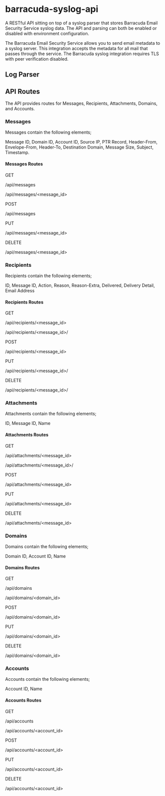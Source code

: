 # barracuda-syslog-api
A RESTful API sitting on top of a syslog parser that stores Barracuda Email Security Service syslog data.  The API and parsing can both be enabled or disabled with environment configuration.

The Barracuda Email Security Service allows you to send email metadata to a syslog server. This integration accepts the metadata for all mail that passes through the service.  The Barracuda syslog integration requires TLS with peer verification disabled.

## Log Parser

## API Routes
The API provides routes for Messages, Recipients, Attachments, Domains, and Accounts.

### Messages
Messages contain the following elements; 

Message ID, Domain ID, Account ID, Source IP, PTR Record, Header-From, Envelope-From, Header-To, Destination Domain, Message Size, Subject, Timestamp.

#### Messages Routes
GET

  /api/messages
  
  /api/messages/<message_id>
 
 
POST

  /api/messages
  
  
PUT

  /api/messages/<message_id>
  
  
DELETE

  /api/messages/<message_id>
  

### Recipients
Recipients contain the following elements; 

ID, Message ID, Action, Reason, Reason-Extra, Delivered, Delivery Detail, Email Address

#### Recipients Routes
GET

  /api/recipients/<message_id>
  
  /api/recipients/<message_id>/<id>
 
 
POST

  /api/recipients/<message_id>
  
  
PUT

  /api/recipients/<message_id>/<id>
  
  
DELETE

  /api/recipients/<message_id>/<id>


### Attachments
Attachments contain the following elements; 

ID, Message ID, Name

#### Attachments Routes
GET

  /api/attachments/<message_id>
  
  /api/attachments/<message_id>/<id>
 
 
POST

  /api/attachments/<message_id>
  
  
PUT

  /api/attachments/<message_id>
  
  
DELETE

  /api/attachments/<message_id>
  
  
### Domains
Domains contain the following elements; 

Domain ID, Account ID, Name

#### Domains Routes
GET

  /api/domains
 
  /api/domains/<domain_id>
 
 
POST

  /api/domains/<domain_id>
  
  
PUT

  /api/domains/<domain_id>
  
  
DELETE

  /api/domains/<domain_id>


### Accounts
Accounts contain the following elements; 

Account ID, Name

#### Accounts Routes
GET

  /api/accounts
  
  /api/accounts/<account_id>
 
 
POST

  /api/accounts/<account_id>
  
  
PUT

  /api/accounts/<account_id>
  
  
DELETE

  /api/accounts/<account_id>
